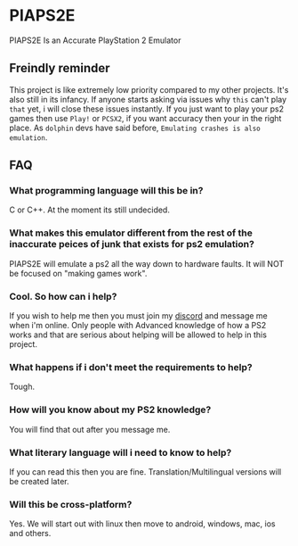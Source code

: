 # PIAPS2E
PIAPS2E Is an Accurate PlayStation 2 Emulator

## Freindly reminder
This project is like extremely low priority compared to my other projects. It's also still in its infancy.
If anyone starts asking via issues why `this` can't play `that` yet, i will close these issues instantly.
If you just want to play your ps2 games then use `Play!` or `PCSX2`, if you want accuracy then your in the right place.
As `dolphin` devs have said before, `Emulating crashes is also emulation`. 

## FAQ

### What programming language will this be in?
C or C++. At the moment its still undecided.

### What makes this emulator different from the rest of the inaccurate peices of junk that exists for ps2 emulation?
PIAPS2E will emulate a ps2 all the way down to hardware faults. It will NOT be focused on "making games work".

### Cool. So how can i help?
If you wish to help me then you must join my [discord](https://forum.coldbird.net/viewtopic.php?f=2&t=2185) and message me when i'm online. Only people with Advanced knowledge of how a PS2 works and that are serious about helping will be allowed to help in this project.

### What happens if i don't meet the requirements to help?
Tough.

### How will you know about my PS2 knowledge?
You will find that out after you message me.

### What literary language will i need to know to help?
If you can read this then you are fine. Translation/Multilingual versions will be created later.

### Will this be cross-platform?
Yes. We will start out with linux then move to android, windows, mac, ios and others.
